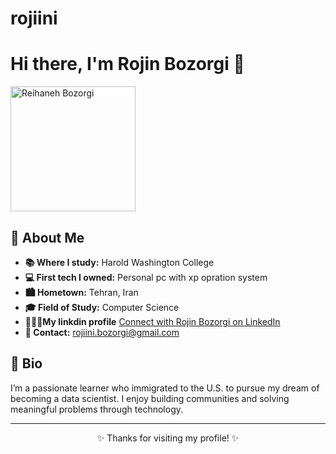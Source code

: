 # rojiini
<h1>Hi there, I'm Rojin Bozorgi 👋</h1>

<img src="https://i.imgur.com/Xzf0XfD.jpg" alt="Reihaneh Bozorgi" width="200" />


<h2>📍 About Me</h2>
<ul>
  <li><strong>📚 Where I study:</strong> Harold Washington College</li>
  <li><strong>💻 First tech I owned:</strong> Personal pc with xp opration system </li>
  <li><strong>🏙️ Hometown:</strong> Tehran, Iran</li>
  <li><strong>🎓 Field of Study:</strong> Computer Science</li>
  <li><strong>👩🏼‍💻My linkdin profile</strong> <a href="https://www.linkedin.com/in/rojin-bozorgi/" target="_blank">Connect with Rojin Bozorgi on LinkedIn</a>
</li>
  <li><strong>📧 Contact:</strong> <a href="mailto:rojiini.bozorgi@gmail.com">rojiini.bozorgi@gmail.com</a></li>
</ul>

<h2>🧠 Bio</h2>
<p>
  I’m a passionate learner who immigrated to the U.S. to pursue my dream of becoming a data scientist.
  I enjoy building communities and solving meaningful problems through technology.
</p>

<hr/>

<p align="center">
  ✨ Thanks for visiting my profile! ✨
</p>

